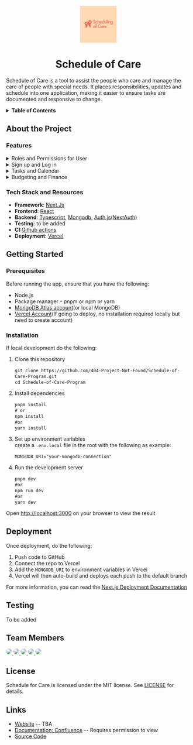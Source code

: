 <!-- I'm using template i found in github in the following link: https://github.com/othneildrew/Best-README-Template/edit/main/README.md -->

<div align="center">
    <a href="https://github.com/404-Project-Not-Found/Schedule-of-Care-Program">
        <img src="images/Logos.png" alt="Logo" width="100" height="100">
    </a>
    <h1 align="center">Schedule of Care</h1>
    <p align="left">
        Schedule of Care is a tool to assist the people who care and manage the care of people with special needs. It places responsibilities, updates and schedule into one application, making it easier to ensure tasks are documented and responsive to change.
    </p>
</div>


<!-- TABLE OF CONTENTS -->
<details>
    <summary><Strong>Table of Contents</strong></summary>
    <ol>
        <li>
            <a href="#about-the-project">About the Project</a>
            <ul>
                <li><a href="#features">Features</a></li>
                <li><a href="#tech-stack-and-resources">Tech Stack and Resources</a></li>
            </ul>
        </li>
        <li>
            <a href=#getting-started>Getting Started</a>
            <ul>
                <li><a href="#prerequisites">Prerequisites</a></li>
                <li><a href="#installation">Installation</a></li>
            </ul>
        </li>
        <li><a href="#deployment">Deployment</a></li>
        <li><a href=#testing>Testing</a></li>
        <li><a href="#team-members">Team Members</a></li>
        <li><a href="#license">License</a></li>
        <li><a href="#links">Links</a></li>
    </ol>
</details>


<!-- Content -->
## About the Project

### Features
<details>
    <summary>Roles and Permissions for User</summary>
    <ul>
        <li>Four different users(Management/Carer/Family Member/Power of Attorney) where each users have different permissions on what they can view and edit</li>
        <li>Family Member  has highest authority, followed by Power of Attorney(POA) who fulfils the role of Family Member in situation where person of special needs/client has no family members.</li>
        <li>Family Member gives access to Management, organisations that cares for person with special needs. Management can give access to Carer, individual who takes care of the client's</li>
        <li>Family/POA can revoke Management's access and Management can revoke Carer's access, they will lose access to client's data after.</li>
    </ul>
</details>
<details>
    <summary>Sign up and Log in</summary>
    <ul>
        <li>During Sign up, each user will need to select their role between Carer/Management/Family or POA and fill in their information. For Carer and Management they will need to use their work email from the organisation</li>
        <li>Family/POA will need to approve access to allow Management to access the client's information. Management has to complete registration for the client</li>
        <li>Management will need to give access for Carer so they can view information on client</li>
        <li>Users would only need to input their email and password to log in</li>
    </ul>
</details>
<details>
    <summary>Tasks and Calendar</summary>
    <ul>
        <li>Management can add/edit/remove tasks for client, choose the frequency, its status, and category</li>
        <li>Family/POA can request for tasks to be revised or removed</li>
        <li>For repeated task, the application will automatically repeat task reminder in calendar based on information inputted by Management</li>
        <li>Carer can view task, mark task as done, add comments related to task and upload file as evidence that task has been completed</li>
        <li>Management would need to validate task based on evidence upload to verify whether task has been completed</li>
    </ul>
</details>
<details>
    <summary>Budgeting and Finance</summary>
    <ul>    
        <li>Set budget for the year, budget then can be split into categories by management. Can only be edited by Management but Family can make requests</li>
        <li>When a task that requires finance is completed, management would deduct from the budget based on how much is spent</li>
        <li>Application will record receipts for task/care items which Carer has uploaded</li>
        <li>When only a certain amount is left for a category, notification will be sent as warning</li>
    </ul>
</details>

### Tech Stack and Resources
<ul>
    <li><strong>Framework</strong>: <a href="https://nextjs.org/docs">Next.Js</a></li>
    <li><strong>Frontend</strong>: <a href="https://react.dev/learn">React</a></li>
    <li><strong>Backend</strong>: <a href="https://www.typescriptlang.org/docs/">Typescript</a>, <a href="https://www.mongodb.com/">Mongodb</a>, <a href="https://next-auth.js.org/getting-started/introduction">Auth.js(NextAuth)</a></li>
    <li><strong>Testing</strong>: to be added</li>
    <li><strong>CI</strong>:<a href="https://docs.github.com/en/actions/get-started/understand-github-actions">Github actions</a></li>
    <li><strong>Deployment</strong>: <a href="https://vercel.com/resources">Vercel</a></li>
</ul>

## Getting Started
### Prerequisites
Before running the app, ensure that you have the following:
<ul>
    <li>Node.js</li>
    <li>Package manager - pnpm or npm or yarn</li>
    <li><a href="https://www.mongodb.com/cloud/atlas/register">MongoDB Atlas account</a>(or local MongoDB)</li>
    <li><a href="https://nextjs.org/docs/app/getting-started/deploying">Vercel Account</a>(If going to deploy, no installation required locally but need to create account)</li>
</ul>

### Installation
If local development do the following:
<ol>
    <li>Clone this repository</li>
    <pre><code>git clone https://github.com/404-Project-Not-Found/Schedule-of-Care-Program.git
cd Schedule-of-Care-Program</code></pre>
    <li>Install dependencies</li>
    <pre><code>pnpm install
# or 
npm install 
#or 
yarn install</code></pre>
    <li>Set up environment variables</li>
    create a <code>.env.local</code> file in the root with the following as example:
    <pre><code>MONGODB_URI="your-mongodb-connection"</code></pre>
    <li>Run the development server</li>
    <pre><code>pnpm dev
#or
npm run dev
#or
yarn dev</code></pre>
</ol>
Open <a href="http://localhost:3000">http://localhost:3000</a> on your browser to view the result

</br>

## Deployment
Once deployment, do the following:
<ol>
    <li>Push code to GitHub</li>
    <li>Connect the repo to Vercel</li>
    <li>Add the <code>MONGODB_URI</code> to environment variables in Vercel</li>
    <li>Vercel will then auto-build and deploys each push to the default branch</li>
</ol>
For more information, you can read the <a href="https://nextjs.org/docs/app/getting-started/deploying">Next.js Deployment Documentation</a>

</br>

## Testing
To be added


## Team Members
<a href="https://github.com/dpalexander21">
<img style="border-radius: 50%;" src="https://avatars.githubusercontent.com/u/201690137?v=4" width="50px">
</a>
<a href="https://github.com/seekz39">
<img style="border-radius: 50%;" src="https://avatars.githubusercontent.com/u/224220903?v=4" width="50px">
</a>
<a href="https://github.com/vanessateoooooo">
<img style="border-radius: 50%;" src="https://avatars.githubusercontent.com/u/202028025?v=4" width="50px">
</a>
<a href="https://github.com/devniwij">
<img style="border-radius: 50%;" src="https://avatars.githubusercontent.com/u/201507161?v=4" width="50px">
</a>
<a href="https://github.com/zriz15">
<img style="border-radius: 50%;" src="https://avatars.githubusercontent.com/u/136954712?v=4" width="50px">
</a>


## License

Schedule for Care is licensed under the MIT license. See <a href="LICENSE">LICENSE</a> for details.


## Links
<ul>
    <li><a href="">Website</a> -- TBA</li>
    <li><a href="https://team404projectnotfound.atlassian.net/wiki/spaces/09ace67881cc434bab85e12ce5e340a7/overview">Documentation: Confluence</a> -- Requires permission to view</li>
    <li><a href="https://github.com/404-Project-Not-Found/Schedule-of-Care-Program">Source Code</a></li>
</ul>
